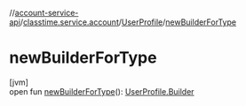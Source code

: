 //[account-service-api](../../../index.md)/[classtime.service.account](../index.md)/[UserProfile](index.md)/[newBuilderForType](new-builder-for-type.md)

# newBuilderForType

[jvm]\
open fun [newBuilderForType](new-builder-for-type.md)(): [UserProfile.Builder](-builder/index.md)
